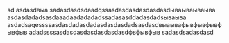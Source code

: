 sd
asdasdвыа
sadasdasdsdaadqssasdasdasdasdasdasdываываываыва
asdasdadadsasdaaadaadadadadssadasasddadasdadsываыва
asdadsaqessssasdasdadasdadasdasdasdadsasdasdвыаывафывфывфывфывфыв
adadssssasdasdasdasdasdasdasdфвфывфыв
sadasdsadasdasd
